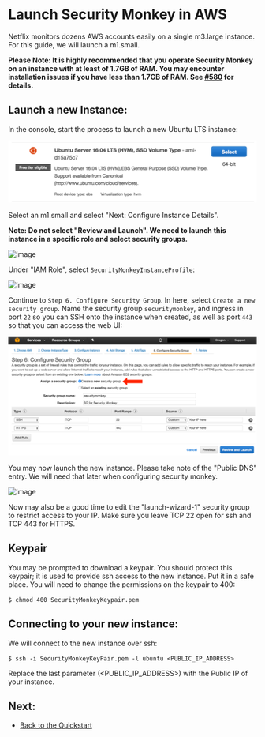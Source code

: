 Launch Security Monkey in AWS
======================

Netflix monitors dozens AWS accounts easily on a single m3.large instance. For this guide, we will launch a m1.small.

**Please Note: It is highly recommended that you operate Security Monkey on an instance with at least of 1.7GB of RAM. 
You may encounter installation issues if you have less than 1.7GB of RAM. See [#580](https://github.com/Netflix/security_monkey/issues/580) for details.**


Launch a new Instance:
----------------------

In the console, start the process to launch a new Ubuntu LTS instance:

![image](images/resized_ubuntu.png)

Select an m1.small and select "Next: Configure Instance Details".

**Note: Do not select "Review and Launch". We need to launch this instance in a specific role and select security groups.**

![image](images/resized_select_ec2_instance.png)

Under "IAM Role", select `SecurityMonkeyInstanceProfile`:

![image](images/resized_launch_instance_with_role.png)

Continue to `Step 6. Configure Security Group`. In here, select `Create a new security group`. Name the security group `securitymonkey`, and
ingress in port `22` so you can SSH onto the instance when created, as well as port `443` so that you can access the web UI:

![image](images/securitygroup_details.png)

You may now launch the new instance. Please take note of the "Public DNS" entry. We will need that later when configuring security monkey.

![image](images/resized_launched_sm.png)

Now may also be a good time to edit the "launch-wizard-1" security group to restrict access to your IP. Make sure you leave TCP 22 open for ssh and TCP 443 for HTTPS.

Keypair
-------

You may be prompted to download a keypair. You should protect this keypair; it is used to provide ssh access to the new instance. Put it in a safe place. You will need to change the permissions on the keypair to 400:

    $ chmod 400 SecurityMonkeyKeypair.pem

Connecting to your new instance:
--------------------------------

We will connect to the new instance over ssh:

    $ ssh -i SecurityMonkeyKeyPair.pem -l ubuntu <PUBLIC_IP_ADDRESS>

Replace the last parameter (\<PUBLIC\_IP\_ADDRESS\>) with the Public IP of your instance.

Next:
-----

- [Back to the Quickstart](quickstart.md#install-security-monkey-on-your-instance)